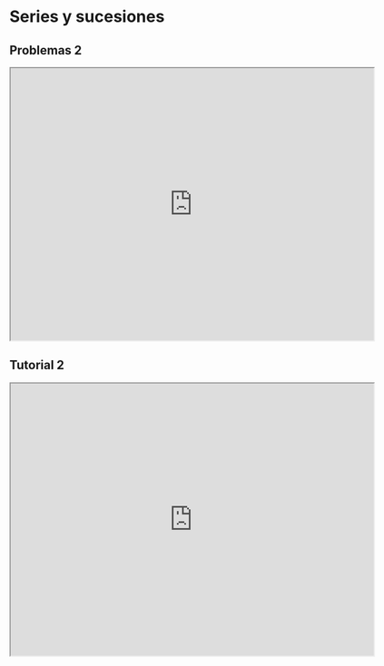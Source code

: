 # Series y sucesiones

## Problemas 2

<iframe src="https://drive.google.com/file/d/1nv29Ez4-sEcZCLMKTnJAcNXOKn-2TCFi/preview" width="640" height="480" allow="autoplay"></iframe>

## Tutorial 2

<iframe src="https://drive.google.com/file/d/1UwoES7hUlMWiDD-0UAh74jH66Tlk8N6A/preview" width="640" height="480" allow="autoplay"></iframe>
